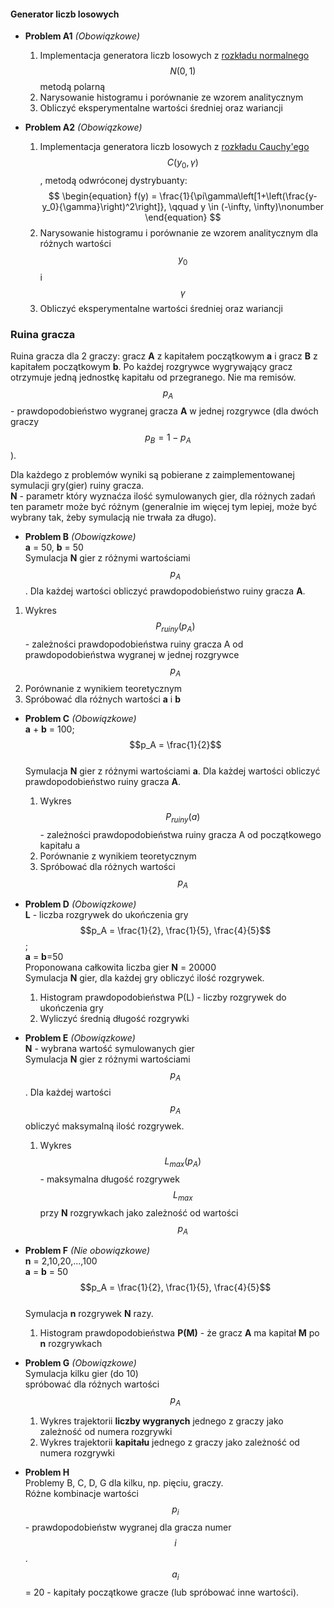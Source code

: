 
#### Generator liczb losowych

- **Problem A1** *(Obowiązkowe)*
  1. Implementacja generatora liczb losowych z
    [rozkładu normalnego][normalny_wiki] 
    $$N(0,1)$$ metodą polarną
  2. Narysowanie histogramu i porównanie ze wzorem analitycznym
  3. Obliczyć eksperymentalne wartości średniej oraz wariancji

- **Problem A2** *(Obowiązkowe)*
  1. Implementacja generatora liczb losowych z [rozkładu Cauchy'ego][cauchy_wiki] $$C(y_0,\gamma)$$, metodą odwróconej dystrybuanty:
$$
\begin{equation}
  f(y) = \frac{1}{\pi\gamma\left[1+\left(\frac{y-y_0}{\gamma}\right)^2\right]}, \qquad y \in (-\infty, \infty)\nonumber
\end{equation}
$$
  1. Narysowanie histogramu i porównanie ze wzorem analitycznym
    dla różnych wartości $$y_0$$ i $$\gamma$$
  2. Obliczyć eksperymentalne wartości średniej oraz wariancji
  


### Ruina gracza
Ruina gracza dla 2 graczy: gracz **A** z kapitałem początkowym **a** i
gracz **B** z kapitałem początkowym **b**.
Po każdej rozgrywce wygrywający gracz otrzymuje jedną jednostkę kapitału od przegranego. Nie ma remisów.
$$p_A$$ - prawdopodobieństwo wygranej gracza **A** w jednej rozgrywce
(dla dwóch graczy $$p_B = 1- p_A$$).  

Dla każdego z problemów wyniki są pobierane z zaimplementowanej
symulacji gry(gier) ruiny gracza.  
**N** - parametr który wyznaćza ilość symulowanych gier, 
dla różnych zadań ten parametr może być różnym
(generalnie im więcej tym lepiej, może być wybrany tak,
żeby symulacją nie trwała za długo).

  - **Problem B** *(Obowiązkowe)*  
  **a** = 50, **b** = 50  
  Symulacja **N** gier z różnymi
  wartościami $$p_A$$. Dla każdej wartości obliczyć prawdopodobieństwo
  ruiny gracza **A**. 
  1. Wykres $$P_{ruiny}(p_A)$$ - zależności prawdopodobieństwa ruiny gracza A od 
    prawdopodobieństwa wygranej w jednej rozgrywce $$p_A$$
  2. Porównanie z wynikiem teoretycznym
  3. Spróbować dla różnych wartości **a** i **b**

- **Problem C**  *(Obowiązkowe)*   
**a** + **b** = 100;  
$$p_A = \frac{1}{2}$$  
Symulacja **N** gier z różnymi
  wartościami **a**. Dla każdej wartości obliczyć prawdopodobieństwo
  ruiny gracza **A**. 
  1. Wykres $$P_{ruiny}(a)$$ - zależności prawdopodobieństwa ruiny gracza A od 
    początkowego kapitału a
  2. Porównanie z wynikiem teoretycznym
  3. Spróbować dla różnych wartości $$p_A$$

- **Problem D** *(Obowiązkowe)*    
**L** - liczba rozgrywek do ukończenia gry  
$$p_A = \frac{1}{2}, \frac{1}{5}, \frac{4}{5}$$;  
**a** = **b**=50  
Proponowana całkowita liczba gier **N** = 20000  
Symulacja **N** gier, dla każdej gry obliczyć ilość rozgrywek. 
  1.  Histogram prawdopodobieństwa P(L) - liczby rozgrywek do ukończenia gry
  2.  Wyliczyć średnią długość rozgrywki 

- **Problem E** *(Obowiązkowe)*  
**N** - wybrana wartość symulowanych gier  
Symulacja **N** gier z różnymi wartościami $$p_A$$.
Dla każdej wartości $$p_A$$ obliczyć maksymalną ilość rozgrywek.
  1. Wykres $$L_{max}(p_A)$$ - maksymalna długość rozgrywek $$L_{max}$$ przy **N** rozgrywkach jako zależność od wartości $$p_A$$

- **Problem F** *(Nie obowiązkowe)*  
**n** = 2,10,20,...,100  
**a** = **b** = 50  
$$p_A = \frac{1}{2}, \frac{1}{5}, \frac{4}{5}$$  
Symulacja **n** rozgrywek **N** razy.
  1. Histogram prawdopodobieństwa **P(M)** - że gracz **A** ma kapitał **M** po **n** rozgrywkach

- **Problem G** *(Obowiązkowe)*  
  Symulacja kilku gier (do 10)  
  spróbować dla różnych wartości $$p_A$$
  1. Wykres trajektorii **liczby wygranych**  jednego z graczy jako zależność od numera rozgrywki
  2. Wykres trajektorii **kapitału** jednego z graczy jako zależność od numera rozgrywki  


- **Problem H**  
  Problemy B, C, D, G dla kilku, np. pięciu,  graczy.  
  Różne kombinacje wartości $$p_i$$ - prawdopodobieństw
  wygranej dla gracza numer $$i$$.  
  $$a_i$$ = 20 - kapitały początkowe gracze
  (lub spróbować inne wartości).

[normalny_wiki]: https://pl.wikipedia.org/wiki/Rozk%C5%82ad_normalny "Rozkład normalny"
[cauchy_wiki]: https://pl.wikipedia.org/wiki/Rozk%C5%82ad_Cauchy%E2%80%99ego "Rozkład Cauchy'ego"